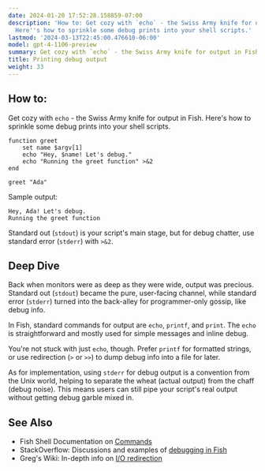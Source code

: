 ```yaml
---
date: 2024-01-20 17:52:28.158859-07:00
description: 'How to: Get cozy with `echo` - the Swiss Army knife for output in Fish.
  Here''s how to sprinkle some debug prints into your shell scripts.'
lastmod: '2024-03-13T22:45:00.476610-06:00'
model: gpt-4-1106-preview
summary: Get cozy with `echo` - the Swiss Army knife for output in Fish.
title: Printing debug output
weight: 33
---
```


## How to:
Get cozy with `echo` - the Swiss Army knife for output in Fish. Here's how to sprinkle some debug prints into your shell scripts.

```Fish Shell
function greet
    set name $argv[1]
    echo "Hey, $name! Let's debug."
    echo "Running the greet function" >&2
end

greet "Ada"
```
Sample output:
```
Hey, Ada! Let's debug.
Running the greet function
```
Standard out (`stdout`) is your script's main stage, but for debug chatter, use standard error (`stderr`) with `>&2`.

## Deep Dive
Back when monitors were as deep as they were wide, output was precious. Standard out (`stdout`) became the pure, user-facing channel, while standard error (`stderr`) turned into the back-alley for programmer-only gossip, like debug info.

In Fish, standard commands for output are `echo`, `printf`, and `print`. The `echo` is straightforward and mostly used for simple messages and inline debug.

You're not stuck with just `echo`, though. Prefer `printf` for formatted strings, or use redirection (`>` or `>>`) to dump debug info into a file for later.

As for implementation, using `stderr` for debug output is a convention from the Unix world, helping to separate the wheat (actual output) from the chaff (debug noise). This means users can still pipe your script's real output without getting debug garble mixed in.

## See Also
- Fish Shell Documentation on [Commands](https://fishshell.com/docs/current/commands.html)
- StackOverflow: Discussions and examples of [debugging in Fish](https://stackoverflow.com/questions/tagged/fish)
- Greg's Wiki: In-depth info on [I/O redirection](https://mywiki.wooledge.org/BashGuide/InputAndOutput#Redirection)
